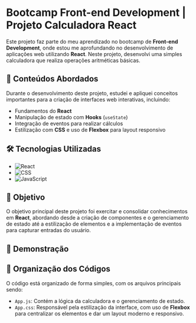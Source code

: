 # Bootcamp Front-end Development | Projeto Calculadora React

Este projeto faz parte do meu aprendizado no bootcamp de **Front-end Development**, onde estou me aprofundando no desenvolvimento de aplicações web utilizando **React**. Neste projeto, desenvolvi uma simples calculadora que realiza operações aritméticas básicas.

## 🚀 Conteúdos Abordados

Durante o desenvolvimento deste projeto, estudei e apliquei conceitos importantes para a criação de interfaces web interativas, incluindo:

- Fundamentos do **React**
- Manipulação de estado com **Hooks** (`useState`)
- Integração de eventos para realizar cálculos
- Estilização com **CSS** e uso de **Flexbox** para layout responsivo

## 🛠️ Tecnologias Utilizadas

- ![React](https://img.shields.io/badge/React-20232A?style=for-the-badge&logo=react&logoColor=61DAFB)
- ![CSS](https://img.shields.io/badge/CSS-1572B6?style=for-the-badge&logo=css3&logoColor=white)
- ![JavaScript](https://img.shields.io/badge/JavaScript-323330?style=for-the-badge&logo=javascript&logoColor=F7DF1E)

## 🎯 Objetivo

O objetivo principal deste projeto foi exercitar e consolidar conhecimentos em **React**, abordando desde a criação de componentes e o gerenciamento de estado até a estilização de elementos e a implementação de eventos para capturar entradas do usuário.

## 🎥 Demonstração


## 📂 Organização dos Códigos

O código está organizado de forma simples, com os arquivos principais sendo:

- `App.js`: Contém a lógica da calculadora e o gerenciamento de estado.
- `App.css`: Responsável pela estilização da interface, com uso de **Flexbox** para centralizar os elementos e dar um layout moderno e responsivo.
